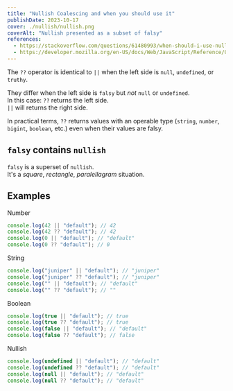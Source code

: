 ```yaml
---
title: "Nullish Coalescing and when you should use it"
publishDate: 2023-10-17
cover: ./nullish/nullish.png
coverAlt: "Nullish presented as a subset of falsy"
references:
  - https://stackoverflow.com/questions/61480993/when-should-i-use-nullish-coalescing-vs-logical-or
  - https://developer.mozilla.org/en-US/docs/Web/JavaScript/Reference/Operators/Nullish_coalescing
---
```


The `??` operator is identical to `||` when the left side is `null`, `undefined`, or `truthy`.

They differ when the left side is `falsy` but _not_ `null` or `undefined`.  
In this case:
`??` returns the left side.  
`||` will returns the right side.

In practical terms, `??` returns values with an operable type (`string`, `number`, `bigint`, `boolean`, etc.) even when their values are falsy.

## `falsy` contains `nullish`

`falsy` is a superset of `nullish`.  
It's a _square_, _rectangle_, _paralellagram_ situation.

## Examples

Number

```js
console.log(42 || "default"); // 42
console.log(42 ?? "default"); // 42
console.log(0 || "default"); // "default"
console.log(0 ?? "default"); // 0
```

String

```js
console.log("juniper" || "default"); // "juniper"
console.log("juniper" ?? "default"); // "juniper"
console.log("" || "default"); // "default"
console.log("" ?? "default"); // ""
```

Boolean

```js
console.log(true || "default"); // true
console.log(true ?? "default"); // true
console.log(false || "default"); // "default"
console.log(false ?? "default"); // false
```

Nullish

```js
console.log(undefined || "default"); // "default"
console.log(undefined ?? "default"); // "default"
console.log(null || "default"); // "default"
console.log(null ?? "default"); // "default"
```
